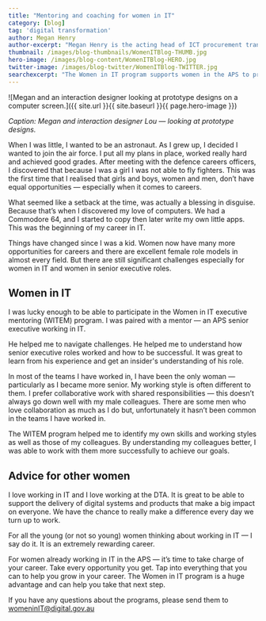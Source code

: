 ```yaml
---
title: "Mentoring and coaching for women in IT"
category: [blog]
tag: 'digital transformation'
author: Megan Henry
author-excerpt: "Megan Henry is the acting head of ICT procurement transformation at the DTA."
thumbnail: /images/blog-thumbnails/WomenITBlog-THUMB.jpg
hero-image: /images/blog-content/WomenITBlog-HERO.jpg
twitter-image: /images/blog-twitter/WomenITBlog-TWITTER.jpg
searchexcerpt: "The Women in IT program supports women in the APS to progress their career in IT. Megan Henry talks about her experience and why working in IT is rewarding."
---
```


![Megan and an interaction designer looking at prototype designs on a computer screen.]({{ site.url }}{{ site.baseurl }}{{ page.hero-image }})

*Caption: Megan and interaction designer Lou &mdash; looking at prototype designs.*

When I was little, I wanted to be an astronaut. As I grew up, I decided I wanted to join the air force. I put all my plans in place, worked really hard and achieved good grades. After meeting with the defence careers officers, I discovered that because I was a girl I was not able to fly fighters. This was the first time that I realised that girls and boys, women and men, don’t have equal opportunities &mdash; especially when it comes to careers.

What seemed like a setback at the time, was actually a blessing in disguise. Because that’s when I discovered my love of computers. We had a Commodore 64, and I started to copy then later write my own little apps. This was the beginning of my career in IT.

Things have changed since I was a kid. Women now have many more opportunities for careers and there are excellent female role models in almost every field. But there are still significant challenges especially for women in IT and women in senior executive roles.
<h2>Women in IT</h2>
I was lucky enough to be able to participate in the Women in IT executive mentoring (WITEM) program. I was paired with a mentor &mdash; an APS senior executive working in IT.

He helped me to navigate challenges. He helped me to understand how senior executive roles worked and how to be successful. It was great to learn from his experience and get an insider's understanding of his role.

In most of the teams I have worked in, I have been the only woman &mdash; particularly as I became more senior. My working style is often different to them. I prefer collaborative work with shared responsibilities &mdash; this doesn’t always go down well with my male colleagues. There are some men who love collaboration as much as I do but, unfortunately it hasn’t been common in the teams I have worked in.

The WITEM program helped me to identify my own skills and working styles as well as those of my colleagues. By understanding my colleagues better, I was able to work with them more successfully to achieve our goals.
<h2>Advice for other women</h2>
I love working in IT and I love working at the DTA. It is great to be able to support the delivery of digital systems and products that make a big impact on everyone. We have the chance to really make a difference every day we turn up to work.

For all the young (or not so young) women thinking about working in IT &mdash; I say do it. It is an extremely rewarding career.

For women already working in IT in the APS &mdash; it’s time to take charge of your career. Take every opportunity you get. Tap into everything that you can to help you grow in your career. The Women in IT program is a huge advantage and can help you take that next step.

If you have any questions about the programs, please send them to <a href="mailto:womeninIT@digital.gov.au">womeninIT@digital.gov.au</a>
